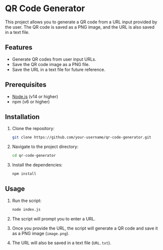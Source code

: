 # QR Code Generator

This project allows you to generate a QR code from a URL input provided by the user. The QR code is saved as a PNG image, and the URL is also saved in a text file.

## Features

- Generate QR codes from user input URLs.
- Save the QR code image as a PNG file.
- Save the URL in a text file for future reference.

## Prerequisites

- [Node.js](https://nodejs.org/) (v14 or higher)
- npm (v6 or higher)

## Installation

1. Clone the repository:

    ```bash
    git clone https://github.com/your-username/qr-code-generator.git
    ```

2. Navigate to the project directory:

    ```bash
    cd qr-code-generator
    ```

3. Install the dependencies:

    ```bash
    npm install
    ```

## Usage

1. Run the script:

    ```bash
    node index.js
    ```

2. The script will prompt you to enter a URL.

3. Once you provide the URL, the script will generate a QR code and save it as a PNG image (`image.png`).

4. The URL will also be saved in a text file (`URL.txt`).
